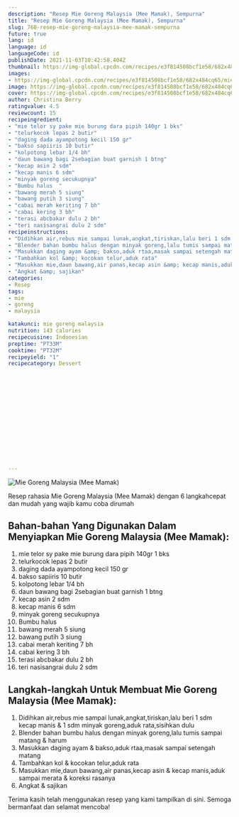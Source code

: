 ```yaml
---
description: "Resep Mie Goreng Malaysia (Mee Mamak), Sempurna"
title: "Resep Mie Goreng Malaysia (Mee Mamak), Sempurna"
slug: 768-resep-mie-goreng-malaysia-mee-mamak-sempurna
future: true
lang: id
language: id
languageCode: id
publishDate: 2021-11-03T10:42:58.404Z 
thumbnail: https://img-global.cpcdn.com/recipes/e3f814508bcf1e58/682x484cq65/mie-goreng-malaysia-mee-mamak-foto-resep-utama.webp
images:
- https://img-global.cpcdn.com/recipes/e3f814508bcf1e58/682x484cq65/mie-goreng-malaysia-mee-mamak-foto-resep-utama.webp
image: https://img-global.cpcdn.com/recipes/e3f814508bcf1e58/682x484cq65/mie-goreng-malaysia-mee-mamak-foto-resep-utama.webp
cover: https://img-global.cpcdn.com/recipes/e3f814508bcf1e58/682x484cq65/mie-goreng-malaysia-mee-mamak-foto-resep-utama.webp
author: Christina Berry
ratingvalue: 4.5
reviewcount: 15
recipeingredient:
- "mie telor sy pake mie burung dara pipih 140gr 1 bks"
- "telurkocok lepas 2 butir"
- "daging dada ayampotong kecil 150 gr"
- "bakso sapiiris 10 butir"
- "kolpotong lebar 1/4 bh"
- "daun bawang bagi 2sebagian buat garnish 1 btng"
- "kecap asin 2 sdm"
- "kecap manis 6 sdm"
- "minyak goreng secukupnya"
- "Bumbu halus  "
- "bawang merah 5 siung"
- "bawang putih 3 siung"
- "cabai merah keriting 7 bh"
- "cabai kering 3 bh"
- "terasi abcbakar dulu 2 bh"
- "teri nasisangrai dulu 2 sdm"
recipeinstructions:
- "Didihkan air,rebus mie sampai lunak,angkat,tiriskan,lalu beri 1 sdm kecap manis &amp; 1 sdm minyak goreng,aduk rata,sisihkan dulu"
- "Blender bahan bumbu halus dengan minyak goreng,lalu tumis sampai matang &amp; harum"
- "Masukkan daging ayam &amp; bakso,aduk rtaa,masak sampai setengah matang"
- "Tambahkan kol &amp; kocokan telur,aduk rata"
- "Masukkan mie,daun bawang,air panas,kecap asin &amp; kecap manis,aduk sampai merata &amp; koreksi rasanya"
- "Angkat &amp; sajikan"
categories:
- Resep
tags:
- mie
- goreng
- malaysia

katakunci: mie goreng malaysia 
nutrition: 143 calories
recipecuisine: Indonesian
preptime: "PT33M"
cooktime: "PT32M"
recipeyield: "1"
recipecategory: Dessert


     
    
    
    
    
    
    
    
    
    
    
      
    
---
```



![Mie Goreng Malaysia (Mee Mamak)](https://img-global.cpcdn.com/recipes/e3f814508bcf1e58/682x484cq65/mie-goreng-malaysia-mee-mamak-foto-resep-utama.webp)

Resep rahasia Mie Goreng Malaysia (Mee Mamak)    dengan 6 langkahcepat dan mudah yang wajib kamu coba dirumah

<!--inarticleads1-->

## Bahan-bahan Yang Digunakan Dalam Menyiapkan Mie Goreng Malaysia (Mee Mamak):

1. mie telor sy pake mie burung dara pipih 140gr 1 bks
1. telurkocok lepas 2 butir
1. daging dada ayampotong kecil 150 gr
1. bakso sapiiris 10 butir
1. kolpotong lebar 1/4 bh
1. daun bawang bagi 2sebagian buat garnish 1 btng
1. kecap asin 2 sdm
1. kecap manis 6 sdm
1. minyak goreng secukupnya
1. Bumbu halus  
1. bawang merah 5 siung
1. bawang putih 3 siung
1. cabai merah keriting 7 bh
1. cabai kering 3 bh
1. terasi abcbakar dulu 2 bh
1. teri nasisangrai dulu 2 sdm



<!--inarticleads2-->

## Langkah-langkah Untuk Membuat Mie Goreng Malaysia (Mee Mamak):

1. Didihkan air,rebus mie sampai lunak,angkat,tiriskan,lalu beri 1 sdm kecap manis &amp; 1 sdm minyak goreng,aduk rata,sisihkan dulu
1. Blender bahan bumbu halus dengan minyak goreng,lalu tumis sampai matang &amp; harum
1. Masukkan daging ayam &amp; bakso,aduk rtaa,masak sampai setengah matang
1. Tambahkan kol &amp; kocokan telur,aduk rata
1. Masukkan mie,daun bawang,air panas,kecap asin &amp; kecap manis,aduk sampai merata &amp; koreksi rasanya
1. Angkat &amp; sajikan




Terima kasih telah menggunakan resep yang kami tampilkan di sini. Semoga bermanfaat dan selamat mencoba!
